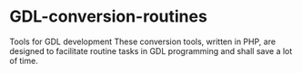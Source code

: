 # GDL-conversion-routines
 
Tools for GDL development
These conversion tools, written in PHP, are designed to facilitate routine tasks in GDL programming and shall save a lot of time.
